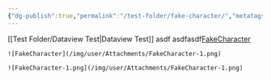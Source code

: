 ```yaml
---
{"dg-publish":true,"permalink":"/test-folder/fake-character/","metatags":{"description":"Some description","og:title":"This is the title.","og:image":"https://lendalorsjournal.online/img/optimized/iligZVaYZL-700.webp"},"tags":["char_pc","faction_sep"],"noteIcon":"","created":"2026-08-06 16:17:04.054","updated":"2024-03-24T10"}
---
```


[[Test Folder/Dataview Test\|Dataview Test]]
asdf
asdfasdf[FakeCharacter](/Attachments/FakeCharacter-1.png)

`![FakeCharacter](/img/user/Attachments/FakeCharacter-1.png)`

`![FakeCharacter-1.png](/img/user/Attachments/FakeCharacter-1.png)`
